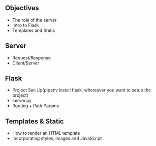 ## Objectives
- The role of the server
- Intro to Flask
- Templates and Static

## Server
- Request/Response
- Client/Server

## Flask
- Project Set-Up(pipenv install flask, whereever you want to setup the project)
- server.py
- Routing + Path Params

## Templates & Static
- How to render an HTML template
- Incorporating styles, images and JavaScript